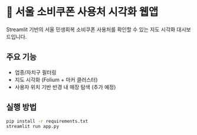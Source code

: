 # 📍 서울 소비쿠폰 사용처 시각화 웹앱

Streamlit 기반의 서울 민생회복 소비쿠폰 사용처를 확인할 수 있는 지도 시각화 대시보드입니다.

## 주요 기능
- 업종/자치구 필터링
- 지도 시각화 (Folium + 마커 클러스터)
- 사용자 위치 기반 반경 내 매장 탐색 (추가 예정)

## 실행 방법
```bash
pip install -r requirements.txt
streamlit run app.py
```
